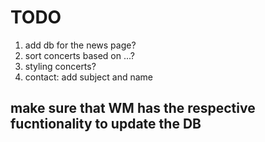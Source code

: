 # TODO

1. add db for the news page?
2. sort concerts based on ...?
3. styling concerts?
4. contact: add subject and name

## make sure that WM has the respective fucntionality to update the DB
